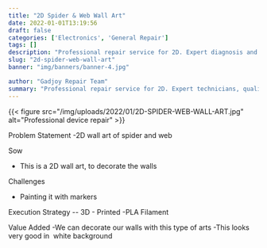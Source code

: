 ```yaml
---
title: "2D Spider & Web Wall Art"
date: 2022-01-01T13:19:56
draft: false
categories: ['Electronics', 'General Repair']
tags: []
description: "Professional repair service for 2D. Expert diagnosis and quality repairs in Bangalore."
slug: "2d-spider-web-wall-art"
banner: "img/banners/banner-4.jpg"

author: "Gadjoy Repair Team"
summary: "Professional repair service for 2D. Expert technicians, quality parts, warranty included."
---
```


{{< figure src="/img/uploads/2022/01/2D-SPIDER-WEB-WALL-ART.jpg" alt="Professional device repair" >}}

Problem Statement -2D wall art of spider and web

Sow

- This is a 2D wall art, to decorate the walls

Challenges

- Painting it with markers

Execution Strategy -- 3D - Printed -PLA Filament

Value Added -We can decorate our walls with this type of arts -This looks very good in&nbsp; white background